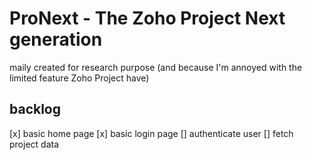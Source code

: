 # ProNext - The Zoho Project Next generation
maily created for research purpose (and because I'm annoyed with the limited feature Zoho Project have)

## backlog
[x] basic home page
[x] basic login page
[] authenticate user
[] fetch project data